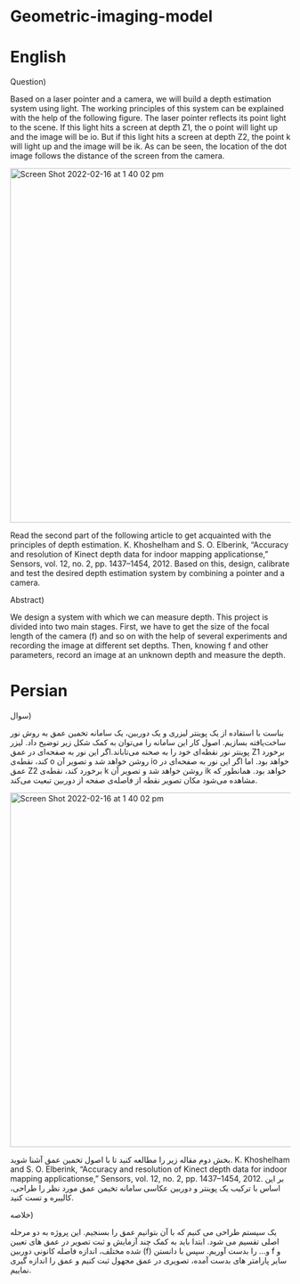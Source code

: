 # Geometric-imaging-model

# English

Question)

Based on a laser pointer and a camera, we will build a depth estimation system using light. The working principles of this system can be explained with the help of the following figure. The laser pointer reflects its point light to the scene. If this light hits a screen at depth Z1, the o point will light up and the image will be io. But if this light hits a screen at depth Z2, the point k will light up and the image will be ik. As can be seen, the location of the dot image follows the distance of the screen from the camera.

<img width="637" alt="Screen Shot 2022-02-16 at 1 40 02 pm" src="https://user-images.githubusercontent.com/89314766/154242826-85c4e795-d49b-44e0-8852-fad4509ebaae.png">


Read the second part of the following article to get acquainted with the principles of depth estimation.
K. Khoshelham and S. O. Elberink, “Accuracy and resolution of Kinect depth data for indoor mapping applicationse,” Sensors, vol. 12, no. 2, pp. 1437–1454, 2012.
Based on this, design, calibrate and test the desired depth estimation system by combining a pointer and a camera.

Abstract)

We design a system with which we can measure depth. This project is divided into two main stages. First, we have to get the size of the focal length of the camera (f) and so on with the help of several experiments and recording the image at different set depths. Then, knowing f and other parameters, record an image at an unknown depth and measure the depth.

# Persian
سوال)

بناست با استفاده از یک پوینتر لیزری و یک دوربین، یک سامانه تخمین عمق به روش نور ساخت‌یافته بسازیم. اصول کار این سامانه را می‌توان به کمک شکل زیر توضیح داد. لیزر پوینتر نور نقطه‌ای خود را به صحنه می‌تاباند.اگر این نور به صفحه‌ای در عمق Z1 برخورد کند، نقطه‌ی o روشن خواهد شد و تصویر آن io خواهد بود. اما اگر این نور به صفحه‌ای در عمق Z2 برخورد کند، نقطه‌ی k روشن خواهد شد و تصویر آن ik خواهد بود. همانطور که مشاهده می‌شود مکان تصویر نقطه از فاصله‌ی صفحه از دوربین تبعیت می‌کند.

<img width="637" alt="Screen Shot 2022-02-16 at 1 40 02 pm" src="https://user-images.githubusercontent.com/89314766/154242826-85c4e795-d49b-44e0-8852-fad4509ebaae.png">

 
بخش دوم مقاله زیر را مطالعه کنید تا با اصول تخمین عمق آشنا شوید.
K. Khoshelham and S. O. Elberink, “Accuracy and resolution of Kinect depth data for indoor mapping applicationse,” Sensors, vol. 12, no. 2, pp. 1437–1454, 2012.
بر این اساس با ترکیب یک پوینتر و دوربین عکاسی سامانه تخیمن عمق مورد نظر را طراحی، کالیبره و تست کنید.

خلاصه)

یک سیستم طراحی می کنیم که با آن بتوانیم عمق را بسنجیم. این پروژه به دو مرحله اصلی تقسیم می شود. ابتدا باید به کمک چند آزمایش و ثبت تصویر در عمق های تعیین شده مختلف، اندازه فاصله کانونی دوربین (f) و... را بدست آوریم. سپس با دانستن f و سایر پارامتر های بدست آمده، تصویری در عمق مجهول ثبت کنیم و عمق را اندازه گیری نماییم.
